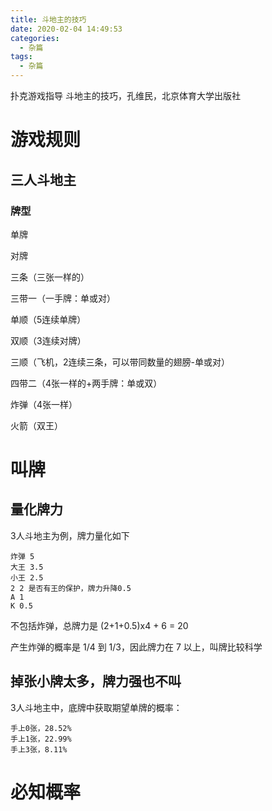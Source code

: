 ```yaml
---
title: 斗地主的技巧
date: 2020-02-04 14:49:53
categories:
  - 杂篇
tags:
  - 杂篇
---
```


扑克游戏指导 斗地主的技巧，孔维民，北京体育大学出版社

# 游戏规则

## 三人斗地主

### 牌型

单牌

对牌

三条（三张一样的）

三带一（一手牌：单或对）

单顺（5连续单牌）

双顺（3连续对牌）

三顺（飞机，2连续三条，可以带同数量的翅膀-单或对）

四带二（4张一样的+两手牌：单或双）

炸弹（4张一样）

火箭（双王）

# 叫牌

## 量化牌力

3人斗地主为例，牌力量化如下

```
炸弹 5
大王 3.5
小王 2.5
2 2 是否有王的保护，牌力升降0.5
A 1
K 0.5
```

不包括炸弹，总牌力是 (2+1+0.5)x4 + 6 = 20

产生炸弹的概率是 1/4 到 1/3，因此牌力在 7 以上，叫牌比较科学

## 掉张小牌太多，牌力强也不叫

3人斗地主中，底牌中获取期望单牌的概率：

```
手上0张，28.52%
手上1张，22.99%
手上3张，8.11%
```

# 必知概率



